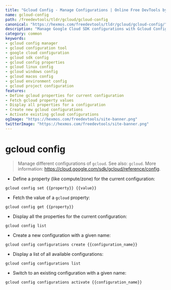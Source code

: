 ```yaml
---
title: "Gcloud Config - Manage Configurations | Online Free DevTools by Hexmos"
name: gcloud-config
path: /freedevtools/tldr/gcloud/gcloud-config
canonical: "https://hexmos.com/freedevtools/tldr/gcloud/gcloud-config/"
description: "Manage Google Cloud SDK configurations with Gcloud Config. Quickly switch between environments and set properties with this free online tool, no registration required."
category: common
keywords:
- gcloud config manager
- gcloud configuration tool
- google cloud configuration
- gcloud sdk config
- gcloud config properties
- gcloud linux config
- gcloud windows config
- gcloud macos config
- gcloud environment config
- gcloud project configuration
features:
- Define gcloud properties for current configuration
- Fetch gcloud property values
- Display all properties for a configuration
- Create new gcloud configurations
- Activate existing gcloud configurations
ogImage: "https://hexmos.com/freedevtools/site-banner.png"
twitterImage: "https://hexmos.com/freedevtools/site-banner.png"
---
```


# gcloud config

> Manage different configurations of `gcloud`.
> See also: `gcloud`.
> More information: <https://cloud.google.com/sdk/gcloud/reference/config>.

- Define a property (like compute/zone) for the current configuration:

`gcloud config set {{property}} {{value}}`

- Fetch the value of a `gcloud` property:

`gcloud config get {{property}}`

- Display all the properties for the current configuration:

`gcloud config list`

- Create a new configuration with a given name:

`gcloud config configurations create {{configuration_name}}`

- Display a list of all available configurations:

`gcloud config configurations list`

- Switch to an existing configuration with a given name:

`gcloud config configurations activate {{configuration_name}}`
